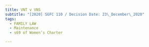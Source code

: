 ```yaml
---
title: VNT v VNS
subtitle: "[2020] SGFC 110 / Decision Date: 23\_December\_2020"
tags:
  - FAMILY LAW
  - Maintenance
  - s69 of Women’s Charter

---
```

